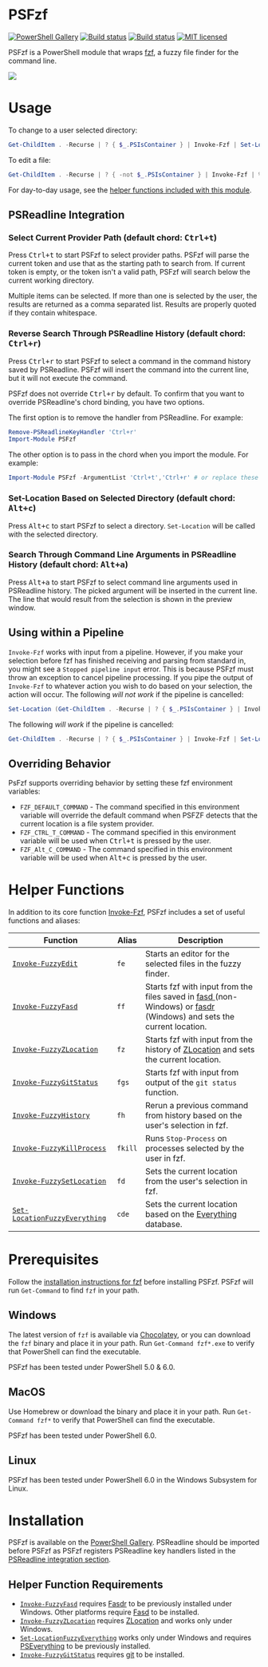 # PSFzf
[![PowerShell Gallery](https://img.shields.io/powershellgallery/v/PSFzf.svg)](https://www.powershellgallery.com/packages/PSFzf)
[![Build status](https://github.com/kelleyma49/PSFzf/workflows/CI/badge.svg)](https://github.com/kelleyma49/PSFzf/actions)
[![Build status](https://ci.appveyor.com/api/projects/status/ikihhqqlp46tm42x?svg=true)](https://ci.appveyor.com/project/kelleyma49/psfzf)
[![MIT licensed](https://img.shields.io/badge/license-MIT-blue.svg)](https://github.com/kelleyma49/PSFzf/blob/master/LICENSE)


PSFzf is a PowerShell module that wraps [fzf](https://github.com/junegunn/fzf), a fuzzy file finder for the command line.

![](https://raw.github.com/kelleyma49/PSFzf/master/docs/PSFzfExample.gif)

# Usage
To change to a user selected directory:

```powershell
Get-ChildItem . -Recurse | ? { $_.PSIsContainer } | Invoke-Fzf | Set-Location
```

To edit a file:

```powershell
Get-ChildItem . -Recurse | ? { -not $_.PSIsContainer } | Invoke-Fzf | % { notepad $_ }
```

For day-to-day usage, see the [helper functions included with this module](https://github.com/kelleyma49/PSFzf#helper-functions).

## PSReadline Integration
### Select Current Provider Path (default chord: <kbd>Ctrl+t</kbd>) 
Press <kbd>Ctrl+t</kbd> to start PSFzf to select provider paths.  PSFzf will parse the current token and use that as the starting path to search from.  If current token is empty, or the token isn't a valid path, PSFzf will search below the current working directory.  

Multiple items can be selected.  If more than one is selected by the user, the results are returned as a comma separated list.  Results are properly quoted if they contain whitespace.

### Reverse Search Through PSReadline History (default chord: <kbd>Ctrl+r</kbd>)

Press <kbd>Ctrl+r</kbd> to start PSFzf to select a command in the command history saved by PSReadline.  PSFzf will insert the command into the current line, but it will not execute the command.

PSFzf does not override <kbd>Ctrl+r</kbd> by default.  To confirm that you want to override PSReadline's chord binding, you have two options.

The first option is to remove the handler from PSReadline.  For example:

```powershell
Remove-PSReadlineKeyHandler 'Ctrl+r'
Import-Module PSFzf
```

The other option is to pass in the chord when you import the module.  For example:

```powershell
Import-Module PSFzf -ArgumentList 'Ctrl+t','Ctrl+r' # or replace these strings with your preferred bindings
``` 
### Set-Location Based on Selected Directory (default chord: <kbd>Alt+c</kbd>)

Press <kbd>Alt+c</kbd> to start PSFzf to select a directory.  `Set-Location` will be called with the selected directory.

### Search Through Command Line Arguments in PSReadline History (default chord: <kbd>Alt+a</kbd>)

Press <kbd>Alt+a</kbd> to start PSFzf to select command line arguments used in PSReadline history.  The picked argument will be inserted in the current line.  The line that would result from the selection is shown in the preview window.

## Using within a Pipeline
`Invoke-Fzf` works with input from a pipeline.  However, if you make your selection before fzf has finished receiving and parsing from standard in, you might see a ```Stopped pipeline input``` error.  This is because PSFzf must throw an exception to cancel pipeline processing.  If you pipe the output of `Invoke-Fzf` to whatever action you wish to do based on your selection, the action will occur.  The following *will not work* if the pipeline is cancelled:

```powershell
Set-Location (Get-ChildItem . -Recurse | ? { $_.PSIsContainer } | Invoke-Fzf)
```

The following *will work* if the pipeline is cancelled:

```powershell
Get-ChildItem . -Recurse | ? { $_.PSIsContainer } | Invoke-Fzf | Set-Location
```

## Overriding Behavior
PsFzf supports overriding behavior by setting these fzf environment variables:
* `FZF_DEFAULT_COMMAND` - The command specified in this environment variable will override the default command when PSFZF detects that the current location is a file system provider.
* `FZF_CTRL_T_COMMAND` - The command specified in this environment variable will be used when <kbd>Ctrl+t</kbd> is pressed by the user.
* `FZF_Alt_C_COMMAND` - The command specified in this environment variable will be used when <kbd>Alt+c</kbd> is pressed by the user.

# Helper Functions
In addition to its core function [Invoke-Fzf](docs/Invoke-Fzf.md), PSFzf includes a set of useful functions and aliases:


| Function                                                             | Alias      | Description
| ---------------------------------------------------------------------| ---------- | ---------------------------------------------------------------------------------------------------------------------------------------------------------------------------------------- |
| [`Invoke-FuzzyEdit`](docs/Invoke-FuzzyEdit.md)                       | `fe`       | Starts an editor for the selected files in the fuzzy finder.
| [`Invoke-FuzzyFasd`](docs/Invoke-FuzzyFasd.md)                       | `ff`       | Starts fzf with input from the files saved in [fasd ](https://github.com/clvv/fasd)(non-Windows) or [fasdr](https://github.com/kelleyma49/fasdr) (Windows) and sets the current location.
| [`Invoke-FuzzyZLocation`](docs/Invoke-FuzzyZLocation.md)             | `fz`       | Starts fzf with input from the history of [ZLocation](https://github.com/vors/ZLocation) and sets the current location.
| [`Invoke-FuzzyGitStatus`](docs/Invoke-FuzzyGitStatus.md)             | `fgs`      |  Starts fzf with input from output of the `git status` function.
| [`Invoke-FuzzyHistory`](docs/Invoke-FuzzyHistory.md)                 | `fh`       | Rerun a previous command from history based on the user's selection in fzf.
| [`Invoke-FuzzyKillProcess`](docs/Invoke-FuzzyKillProcess.md)         | `fkill`    | Runs `Stop-Process` on processes selected by the user in fzf.
| [`Invoke-FuzzySetLocation`](docs/Invoke-FuzzySetLocation.md)         | `fd`       | Sets the current location from the user's selection in fzf.
| [`Set-LocationFuzzyEverything`](docs/Set-LocationFuzzyEverything.md) | `cde`      | Sets the current location based on the [Everything](https://www.voidtools.com/) database.

# Prerequisites
Follow the [installation instructions for fzf](https://github.com/junegunn/fzf#installation) before installing PSFzf.   PSFzf will run `Get-Command` to find `fzf` in your path.  

## Windows
The latest version of `fzf` is available via [Chocolatey](https://chocolatey.org/packages/fzf), or you can download the `fzf` binary and place it in your path.  Run `Get-Command fzf*.exe` to verify that PowerShell can find the executable.

PSFzf has been tested under PowerShell 5.0 & 6.0.

## MacOS
Use Homebrew or download the binary and place it in your path.  Run `Get-Command fzf*` to verify that PowerShell can find the executable.

PSFzf has been tested under PowerShell 6.0.

## Linux
PSFzf has been tested under PowerShell 6.0 in the Windows Subsystem for Linux.

# Installation
PSFzf is available on the [PowerShell Gallery](https://www.powershellgallery.com/packages/PSFzf).  PSReadline should be imported before PSFzf as PSFzf registers PSReadline key handlers listed in the [PSReadline integration section](https://github.com/kelleyma49/PSFzf#psreadline-integration).

## Helper Function Requirements
* [`Invoke-FuzzyFasd`](docs/Invoke-FuzzyFasd.md) requires [Fasdr](https://github.com/kelleyma49/fasdr) to be previously installed under Windows.  Other platforms require [Fasd](https://github.com/clvv/fasd) to be installed.
* [`Invoke-FuzzyZLocation`](docs/Invoke-FuzzyZLocation.md) requires [ZLocation](https://github.com/vors/ZLocation) and works only under Windows.
* [`Set-LocationFuzzyEverything`](docs/Set-LocationFuzzyEverything.md) works only under Windows and requires [PSEverything](https://www.powershellgallery.com/packages/PSEverything) to be previously installed.
* [`Invoke-FuzzyGitStatus`](docs/Invoke-FuzzyGitStatus.md) requires [git](https://git-scm.com/) to be installed.
